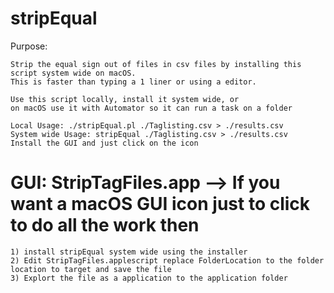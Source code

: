 # stripEqual


Purpose: 

	Strip the equal sign out of files in csv files by installing this script system wide on macOS.
	This is faster than typing a 1 liner or using a editor.

	Use this script locally, install it system wide, or 
    on macOS use it with Automator so it can run a task on a folder

	Local Usage: ./stripEqual.pl ./Taglisting.csv > ./results.csv
 	System wide Usage: stripEqual ./Taglisting.csv > ./results.csv
	Install the GUI and just click on the icon


GUI: StripTagFiles.app --> If you want a macOS GUI icon just to click to do all the work then 
=====
	1) install stripEqual system wide using the installer
	2) Edit StripTagFiles.applescript replace FolderLocation to the folder location to target and save the file
	3) Explort the file as a application to the application folder
    